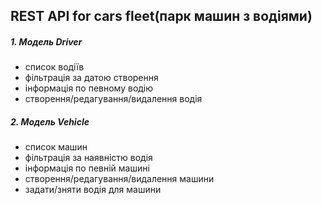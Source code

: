 REST API for cars fleet(парк машин з водіями)
---

##### 1. Модель Driver 

  - список водіїв 
  - фільтрація за датою створення
  - інформація по певному водію
  - створення/редагування/видалення водія
  
##### 2. Модель Vehicle 
  - список машин
  - фільтрація за наявністю водія
  - інформація по певній машині
  - створення/редагування/видалення машини
  - задати/зняти водія для машини
